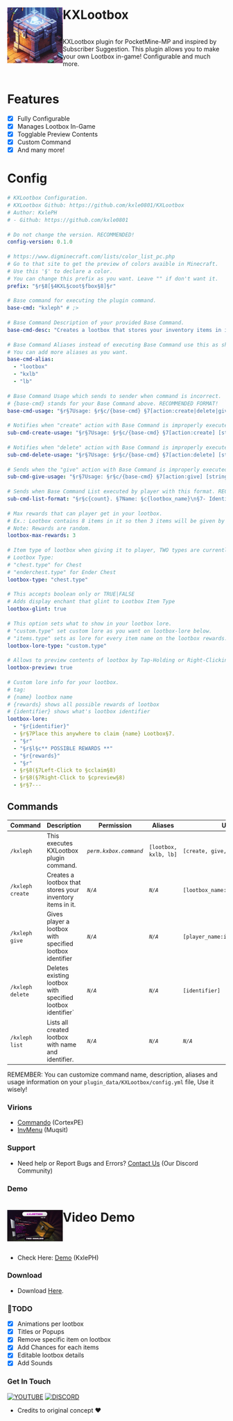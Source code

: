 <h1>KXLootbox<img src="https://github.com/kxle0801/KXLootbox/blob/main/kxlootbox_icon.png" height="128" width="128" align="left">&nbsp;</img></h1><br />
KXLootbox plugin for PocketMine-MP and inspired by Subscriber Suggestion.
This plugin allows you to make your own Lootbox in-game! Configurable and much more. <br><br>

# Features
- [x] Fully Configurable
- [x] Manages Lootbox In-Game
- [x] Togglable Preview Contents
- [x] Custom Command
- [x] And many more!

# Config
```yaml
# KXLootbox Configuration.
# KXLootbox Github: https://github.com/kxle0801/KXLootbox
# Author: KxlePH
# - Github: https://github.com/kxle0801

# Do not change the version. RECOMMENDED!
config-version: 0.1.0

# https://www.digminecraft.com/lists/color_list_pc.php
# Go to that site to get the preview of colors avaible in Minecraft.
# Use this '§' to declare a color.
# You can change this prefix as you want. Leave "" if don't want it.
prefix: "§r§8[§4KXL§coot§fbox§8]§r"

# Base command for executing the plugin command.
base-cmd: "kxleph" # ;>

# Base Command Description of your provided Base Command.
base-cmd-desc: "Creates a lootbox that stores your inventory items in it."

# Base Command Aliases instead of executing Base Command use this as shortcut.
# You can add more aliases as you want.
base-cmd-alias:
  - "lootbox"
  - "kxlb"
  - "lb"

# Base Command Usage which sends to sender when command is incorrect.
# {base-cmd} stands for your Base Command above. RECOMMENDED FORMAT!
base-cmd-usage: "§r§7Usage: §r§c/{base-cmd} §7[action:create|delete|give|list]"

# Notifies when "create" action with Base Command is improperly executed.
sub-cmd-create-usage: "§r§7Usage: §r§c/{base-cmd} §7[action:create] [string:lootbox_name] [string:identifier]"

# Notifies when "delete" action with Base Command is improperly executed.
sub-cmd-delete-usage: "§r§7Usage: §r§c/{base-cmd} §7[action:delete] [string:identifier]"

# Sends when the "give" action with Base Command is improperly executed.
sub-cmd-give-usage: "§r§7Usage: §r§c/{base-cmd} §7[action:give] [string:player_name] [string:identifier] [int:amount]"

# Sends when Base Command List executed by player with this format. RECOMMEND FORMAT!
sub-cmd-list-format: "§r§c{count}. §7Name: §c{lootbox_name}\n§7- Identifier: §c{identifier}§r\n"

# Max rewards that can player get in your lootbox.
# Ex.: Lootbox contains 8 items in it so then 3 items will be given by default.
# Note: Rewards are random.
lootbox-max-rewards: 3

# Item type of lootbox when giving it to player, TWO types are currently avaible. More SOON!
# Lootbox Type:
# "chest.type" for Chest
# "enderchest.type" for Ender Chest
lootbox-type: "chest.type"

# This accepts boolean only or TRUE|FALSE
# Adds display enchant that glint to Lootbox Item Type
lootbox-glint: true

# This option sets what to show in your lootbox lore.
# "custom.type" set custom lore as you want on lootbox-lore below.
# "items.type" sets as lore for every item name on the lootbox rewards.
lootbox-lore-type: "custom.type"

# Allows to preview contents of lootbox by Tap-Holding or Right-Clicking it.
lootbox-preview: true

# Custom lore info for your lootbox.
# tag:
# {name} lootbox name
# {rewards} shows all possible rewards of lootbox
# {identifier} shows what's lootbox identifier
lootbox-lore:
  - "§r{identifier}"
  - §r§7Place this anywhere to claim {name} Lootbox§7.
  - "§r"
  - "§r§l§c** POSSIBLE REWARDS **"
  - "§r{rewards}"
  - "§r"
  - §r§8(§7Left-Click to §cclaim§8)
  - §r§8(§7Right-Click to §cpreview§8)
  - §r§7---
```

## Commands
| **Command** | **Description** | **Permission** | **Aliases** | **Usage** | **Default** |
| --- | --- | --- | --- | --- | --- |
| `/kxleph` | This executes KXLootbox plugin command. | *`perm.kxbox.command`* | `[lootbox, kxlb, lb]` | `[create, give, delete, list]` | op |
| `/kxleph create` | Creates a lootbox that stores your inventory items in it. | *`N/A`* | *`N/A`* | `[lootbox_name:identifier]` | op |
| `/kxleph give` | Gives player a lootbox with specified lootbox identifier | *`N/A`* | *`N/A`* | `[player_name:identifier:amount]` | op |
| `/kxleph delete` | Deletes existing lootbox with specified lootbox identifier` | *`N/A`* | *`N/A`* | `[identifier]` | op |
| `/kxleph list` | Lists all created lootbox with name and identifier. | *`N/A`* | *`N/A`* | *`N/A`* | op |

REMEMBER: You can customize command name, description, aliases and usage information on your `plugin_data/KXLootbox/config.yml` file, Use it wisely!

### Virions
- [Commando](https://github.com/CortexPE/Commando) (CortexPE)
- [InvMenu](https://github.com/muqsit/InvMenu) (Muqsit)

### Support
- Need help or Report Bugs and Errors? [Contact Us](https://discord.gg/vhnRSH7k) (Our Discord Community)

### Demo
<h1>Video Demo<img src="https://github.com/kxle0801/KXLootbox/blob/main/KXLootbox%20Thumbnail.png" height="72" width="128" align="left"></img></h1><br><br>

- Check Here: [Demo](https://youtu.be/9ydqS1pMYpk) (KxlePH)

### Download
- Download [Here](https://poggit.pmmp.io/r/238766/KXLootbox_dev-12.phar).

### 📜TODO
- [x] Animations per lootbox
- [x] Titles or Popups
- [x] Remove specific item on lootbox
- [x] Add Chances for each items
- [x] Editable lootbox details
- [x] Add Sounds

### Get In Touch
[![YOUTUBE](https://img.shields.io/badge/KxlePH-white?logo=youtube&logoColor=red&label=Youtube&labelColor=white&color=red)](https://www.youtube.com/@kxle-ph)
[![DISCORD](https://img.shields.io/badge/Elysium_Community-black?logo=discord&logoColor=white&label=Discord&labelColor=blue&color=white)](https://discord.gg/vhnRSH7k)
<br>
- Credits to original concept ❤️
